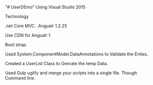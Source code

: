 "# UserDEmo" 
Using Visual Studio 2015

Technology 

.net Core MVC.
.Angualr 1.2.25 


Use CDN for Angualr 1
<script src="//ajax.googleapis.com/ajax/libs/angularjs/1.2.25/angular.min.js"></script>
<script src="//ajax.googleapis.com/ajax/libs/angularjs/1.2.25/angular-route.js"></script>
<script src="//ajax.googleapis.com/ajax/libs/angularjs/1.5.8/angular-resource.js"></script>

Boot strap.
<link rel="stylesheet" href="//netdna.bootstrapcdn.com/bootstrap/3.0.0/css/bootstrap.min.css" />
<link rel="stylesheet" href="//netdna.bootstrapcdn.com/font-awesome/4.0.0/css/font-awesome.css" />

Used System.ComponentModel.DataAnnotations to Validate the Enties.

Created a UserList Class to Genrate the temp Data.  

Used Gulp uglify and merge your scripts into a single file. Though Command line.

